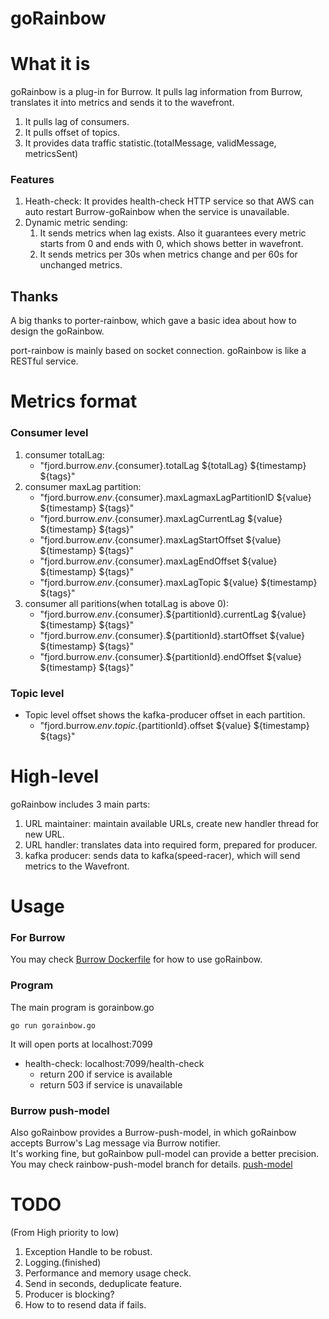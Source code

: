 # goRainbow
# What it is
goRainbow is a plug-in for Burrow. It pulls lag information from Burrow, translates it into metrics and sends it to the wavefront.
1. It pulls lag of consumers.
2. It pulls offset of topics.
3. It provides data traffic statistic.(totalMessage, validMessage, metricsSent)
### Features
1. Heath-check: It provides health-check HTTP service so that AWS can auto restart Burrow-goRainbow when the service is unavailable.
2. Dynamic metric sending:
   1. It sends metrics when lag exists. Also it guarantees every metric starts from 0 and ends with 0, which shows better in wavefront.
   2. It sends metrics per 30s when metrics change and per 60s for unchanged metrics.
## Thanks
A big thanks to porter-rainbow, which gave a basic idea about how to design the goRainbow.

port-rainbow is mainly based on socket connection. goRainbow is like a RESTful service.
# Metrics format
### Consumer level
1. consumer totalLag:
   - "fjord.burrow.${env}.${consumer}.totalLag ${totalLag} ${timestamp} ${tags}"
2. consumer maxLag partition:
   - "fjord.burrow.${env}.${consumer}.maxLagmaxLagPartitionID ${value} ${timestamp} ${tags}"
   - "fjord.burrow.${env}.${consumer}.maxLagCurrentLag ${value} ${timestamp} ${tags}"
   - "fjord.burrow.${env}.${consumer}.maxLagStartOffset ${value} ${timestamp} ${tags}"
   - "fjord.burrow.${env}.${consumer}.maxLagEndOffset ${value} ${timestamp} ${tags}"
   - "fjord.burrow.${env}.${consumer}.maxLagTopic ${value} ${timestamp} ${tags}"
3. consumer all paritions(when totalLag is above 0):
   - "fjord.burrow.${env}.${consumer}.${partitionId}.currentLag ${value} ${timestamp} ${tags}"
   - "fjord.burrow.${env}.${consumer}.${partitionId}.startOffset ${value} ${timestamp} ${tags}"
   - "fjord.burrow.${env}.${consumer}.${partitionId}.endOffset ${value} ${timestamp} ${tags}"
### Topic level
- Topic level offset shows the kafka-producer offset in each partition.
   - "fjord.burrow.${env}.topic.${partitionId}.offset ${value} ${timestamp} ${tags}"
# High-level
goRainbow includes 3 main parts:
1. URL maintainer: maintain available URLs, create new handler thread for new URL.
2. URL handler: translates data into required form, prepared for producer.
3. kafka producer: sends data to kafka(speed-racer), which will send metrics to the Wavefront.
# Usage
### For Burrow
You may check [Burrow Dockerfile](burrow/Dockerfile) for how to use goRainbow.
### Program
The main program is gorainbow.go
```
go run gorainbow.go
```
It will open ports at localhost:7099
- health-check: localhost:7099/health-check
  - return 200 if service is available
  - return 503 if service is unavailable
### Burrow push-model
Also goRainbow provides a Burrow-push-model, in which goRainbow accepts Burrow's Lag message via Burrow notifier.  
It's working fine, but goRainbow pull-model can provide a better precision.   
You may check rainbow-push-model branch for details. [push-model](https://github.com/HarbinZhang/goRainbow/tree/rainbow-push-model)
# TODO
(From High priority to low)  
1. Exception Handle to be robust.
2. Logging.(finished)
3. Performance and memory usage check.
4. Send in seconds, deduplicate feature.
5. Producer is blocking?
6. How to to resend data if fails.